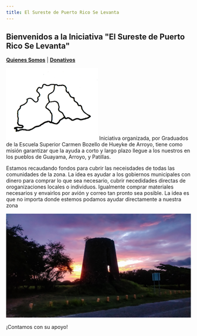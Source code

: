 ```yaml
---
title: El Sureste de Puerto Rico Se Levanta
---  
```


## Bienvenidos a la Iniciativa "El Sureste de Puerto Rico Se Levanta"

[**Quienes Somos**](https://friveramariani.github.io/suresteselevanta/about) | [**Donativos**](https://friveramariani.github.io/suresteselevanta/donativos) 

<img src="images/Arroyo-Guayama -Patillas.png" alt="hi" class="inline"/> Iniciativa organizada, por Graduados de la Escuela Superior Carmen Bozello de Hueyke de Arroyo, tiene como misión garantizar que la ayuda a corto y largo plazo llegue a los nuestros en los pueblos de Guayama, Arroyo, y Patillas. 

Estamos recaudando fondos para cubrir las neceisdades de todas las comunidades de la zona. La idea es ayudar a los gobiernos municipales con dinero para comprar lo que sea necesario, cubrir necedidades directas de oroganizaciones locales o individuos. Igualmente comprar materiales necesarios y envairlos por avión y correo tan pronto sea posible. La idea es que no importa donde estemos podamos ayudar directamente a nuestra zona

<img src="images/PSX_20170819_130002.jpg" alt="hi" class="inline"/>

¡Contamos con su apoyo!